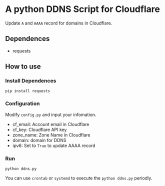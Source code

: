 # A python DDNS Script for Cloudflare

Update `A` and `AAAA` record for domains in Cloudflare.

## Dependences

- requests

## How to use

### Install Dependences
```
pip install requests 
```

### Configuration

Modify `config.py` and input your infomation.

- cf_email: Account email in Cloudflare
- cf_key: Cloudflare API key
- zone_name: Zone Name in Cloudflare
- domain: domain for DDNS
- ipv6: Set to `True` to update AAAA record

### Run

```
python ddns.py
```

You can use `crontab` or `systemd` to execute the `python ddns.py` periodly.

